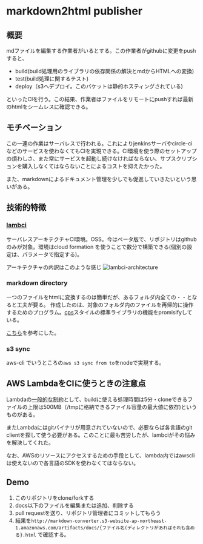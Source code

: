 # markdown2html publisher
## 概要
mdファイルを編集する作業者がいるとする。この作業者がgithubに変更をpushすると、

* build(build処理用のライブラリの依存関係の解決とmdからHTMLへの変換)
* test(build処理に関するテスト)
* deploy（s3へデプロイ。このバケットは静的ホスティングされている)

といったCIを行う。この結果、作業者はファイルをリモートにpushすれば最新のhtmlをシームレスに確認できる。

## モチベーション
この一連の作業はサーバレスで行われる。これによりjenkinsサーバやcircle-ciなどのサービスを使わなくてもCIを実現できる。CI環境を使う際のセットアップの煩わしさ、また常にサービスを起動し続けなければならない、サプスクリプションを購入しなくてはならないことによるコストを抑えたかった。

また、markdownによるドキュメント管理を少しでも促進していきたいという思いがある。

## 技術的特徴
### [lambci](https://github.com/lambci/lambci/blob/master/README.md)

サーバレスアーキテクチャCI環境。OSS。今はベータ版で、リポジトリはgithubのみが対象。環境はcloud formation を使うことで数分で構築できる(個別の設定は、パラメータで指定する)。

アーキテクチャの内訳はこのような感じ
![lambci-architecture](https://camo.githubusercontent.com/6c1a3528e4927b7a77417ae7565ad1b9d364d455/68747470733a2f2f6c616d6263692e73332e616d617a6f6e6177732e636f6d2f6173736574732f617263682e706e67)

### markdown directory
一つのファイルをhtmlに変換するのは簡単だが、あるフォルダ内全ての・・となると工夫が要る。
作成したのは、対象のフォルダ内のファイルを再帰的に操作するためのプログラム。[cps](http://www.h4.dion.ne.jp/~unkai/js/js12.html)スタイルの標準ライブラリの機能をpromisifyしている。

[こちら](https://www.npmjs.com/package/marked-directory)を参考にした。


### s3 sync
aws-cli でいうところの`aws s3 sync from to`をnodeで実現する。

## AWS LambdaをCIに使うときの注意点
Lambdaの[一般的な制約](https://docs.aws.amazon.com/ja_jp/lambda/latest/dg/limits.html)として、buildに使える処理時間は5分・cloneできるファイルの上限は500MB（/tmpに格納できるファイル容量の最大値に依存)というものがある。

またLambdaにはgitバイナリが用意されていないので、必要ならば各言語のgit clientを探して使う必要がある。このことに最も苦労したが、lambciがその悩みを解決してくれた。

なお、AWSのリソースにアクセスするための手段として、lambda内ではawscliは使えないので各言語のSDKを使わなくてはならない。

## Demo
1. このリポジトリをclone/forkする
1. docs以下のファイルを編集または追加、削除する
1. pull requestを送り、リポジトリ管理者にコミットしてもらう
1. 結果を`http://markdown-converter.s3-website-ap-northeast-1.amazonaws.com/artifacts/docs/{ファイル名(ディレクトリがあればそれも含める}.html` で確認する。

